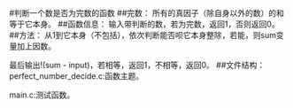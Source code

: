 #判断一个数是否为完数的函数
##完数：
所有的真因子（除自身以外的数）的和等于它本身。
##函数信息：
输入带判断的数，若为完数，返回1，否则返回0。
##方法：
从1到它本身（不包括），依次判断能否呗它本身整除，若能，则sum变量加上因数。

最后输出!(sum - input)，若相等，返回1，不相等，返回0。
##文件结构：
perfect_number_decide.c:函数主题。

main.c:测试函数。